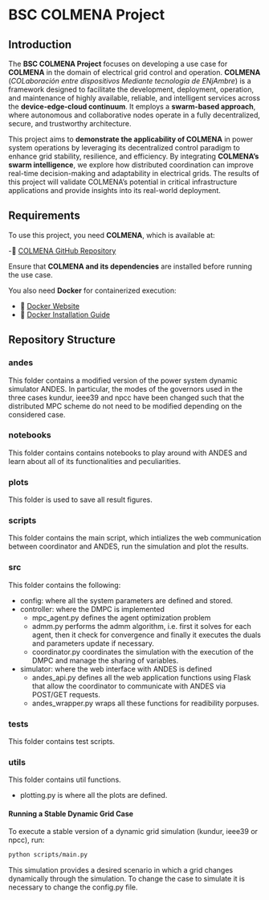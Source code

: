 # BSC COLMENA Project

## Introduction  

The **BSC COLMENA Project** focuses on developing a use case for **COLMENA** in the domain of electrical grid control and operation. **COLMENA** (*COLaboración entre dispositivos Mediante tecnología de ENjAmbre*) is a framework designed to facilitate the development, deployment, operation, and maintenance of highly available, reliable, and intelligent services across the **device-edge-cloud continuum**. It employs a **swarm-based approach**, where autonomous and collaborative nodes operate in a fully decentralized, secure, and trustworthy architecture.  

This project aims to **demonstrate the applicability of COLMENA** in power system operations by leveraging its decentralized control paradigm to enhance grid stability, resilience, and efficiency. By integrating **COLMENA’s swarm intelligence**, we explore how distributed coordination can improve real-time decision-making and adaptability in electrical grids. The results of this project will validate COLMENA’s potential in critical infrastructure applications and provide insights into its real-world deployment.  

## Requirements  

To use this project, you need **COLMENA**, which is available at:  

-🔗 [COLMENA GitHub Repository](https://github.com/colmena-swarm)  

Ensure that **COLMENA and its dependencies** are installed before running the use case.

You also need **Docker** for containerized execution:  

- 🔗 [Docker Website](https://www.docker.com/)  
- 🔗 [Docker Installation Guide](https://docs.docker.com/get-docker/)  

## Repository Structure  

### **andes** 
This folder contains a modified version of the power system dynamic simulator ANDES. In particular, the modes of the governors used in the three cases kundur, ieee39 and npcc have been changed such that the distributed MPC scheme do not need to be modified depending on the considered case.

### **notebooks** 
This folder contains contains notebooks to play around with ANDES and learn about all of its functionalities and peculiarities. 

### **plots** 
This folder is used to save all result figures.

### **scripts**
This folder contains the main script, which intializes the web communication between coordinator and ANDES, run the simulation and plot the results. 

### **src**
This folder contains the following: 
- config: where all the system parameters are defined and stored.
- controller: where the DMPC is implemented
    - mpc_agent.py defines the agent optimization problem 
    - admm.py performs the admm algorithm, i.e. first it solves for each agent, then it check for convergence and finally it executes the duals and parameters update if necessary. 
    - coordinator.py coordinates the simulation with the execution of the DMPC and manage the sharing of variables. 
- simulator: where the web interface with ANDES is defined
    - andes_api.py defines all the web application functions using Flask that allow the coordinator to communicate with ANDES via POST/GET requests. 
    - andes_wrapper.py wraps all these functions for readibility porpuses. 

### **tests** 
This folder contains test scripts.

### **utils** 
This folder contains util functions.
- plotting.py is where all the plots are defined. 

#### **Running a Stable Dynamic Grid Case**  
To execute a stable version of a dynamic grid simulation (kundur, ieee39 or npcc), run:  

```bash
python scripts/main.py
```

This simulation provides a desired scenario in which a grid changes dynamically through the simulation. To change the case to simulate it is necessary to change the config.py file. 

